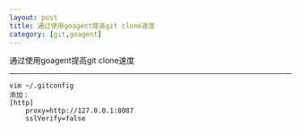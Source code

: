 ```yaml
---
layout: post
title: 通过使用goagent提高git clone速度
category: [git,goagent]
---
```


通过使用goagent提高git clone速度

<!--break-->

---

```shell
vim ~/.gitconfig
添加：
[http]
	proxy=http://127.0.0.1:8087
	sslVerify=false
```

